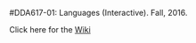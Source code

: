 #DDA617-01: Languages (Interactive). Fall, 2016.

Click here for the [Wiki](https://github.com/DDA-617-01-Languages/Fall16/wiki)
